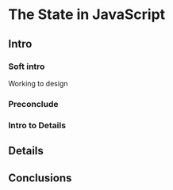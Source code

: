 # The State in JavaScript

## Intro
### Soft intro

Working to design
### Preconclude

### Intro to Details

## Details

## Conclusions
